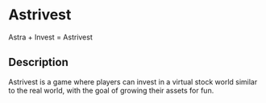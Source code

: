 # Astrivest
Astra + Invest = Astrivest

## Description
Astrivest is a game where players can invest in a virtual stock world similar to the real world, with the goal of growing their assets for fun.